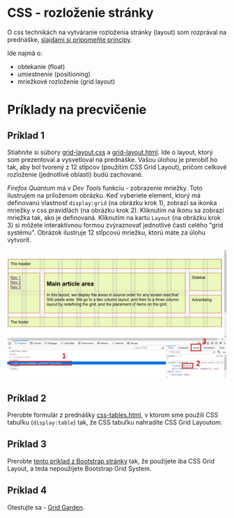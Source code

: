 # CSS - rozloženie stránky
O css technikách na vytváranie rozloženia stránky (layout) som rozprával na prednáške, [slajdami si pripomeňte princípy](/prednasky/zdroje/04-WT-css-responzivny-dizajn.pdf). 

Ide najmä o:
  * obtekanie (float) 
  * umiestnenie (positioning)
  * mriežkové rozloženie (grid layout)

<a name="c4-rozlozenie-stranky-priklady"></a>
# Príklady na precvičenie

## Príklad 1

Stiahnite si súbory [grid-layout.css](zdroje/grid-layout.css) a [grid-layout.html](zdroje/grid-layout.html).
Ide o layout, ktorý som prezentoval a vysvetloval na prednáške. Vašou úlohou je prerobiť ho tak, aby bol tvorený z 12 stĺpcov (použitím CSS Grid Layout), pričom celkové rozloženie (jednotlivé oblasti) budú zachované.

*Firefox Quantum* má v *Dev Tools* funkciu - zobrazenie mriežky. Toto ilustrujem na priloženom obrázku. Keď vyberiete element, ktorý má definovanú vlastnosť `display:grid` (na obrázku krok 1), zobrazí sa ikonka mriežky v css pravidlách (na obrázku krok 2). Kliknutím na ikonu sa zobrazí mriežka tak, ako je definovaná. Kliknutím na kartu `Layout` (na obrázku krok 3) si môžete interaktívnou formou zvýraznovať jednotlivé časti celého "grid systému". Obrázok ilustruje 12 stĺpcovú mriežku, ktorú máte za úlohu vytvoriť.

![Ilustrácia mriežky - 12 stĺpcov](zdroje/grid-layout-12r.jpg "Ilustrácia mriežky - 12 stĺpcov")

## Príklad 2
Prerobte formulár z prednášky [css-tables.html](zdroje/css-tables.html), v ktorom sme použili CSS tabuľku (`display:table`) tak, že CSS tabuľku nahradíte CSS Grid Layoutom. 

## Príklad 3
Prerobte [tento príklad z Bootstrap stránky](http://v4-alpha.getbootstrap.com/examples/offcanvas/) tak, že použijete iba CSS Grid Layout, a teda nepoužijete Bootstrap Grid System. 

## Príklad 4
Otestujte sa - [Grid Garden](https://cssgridgarden.com/).
